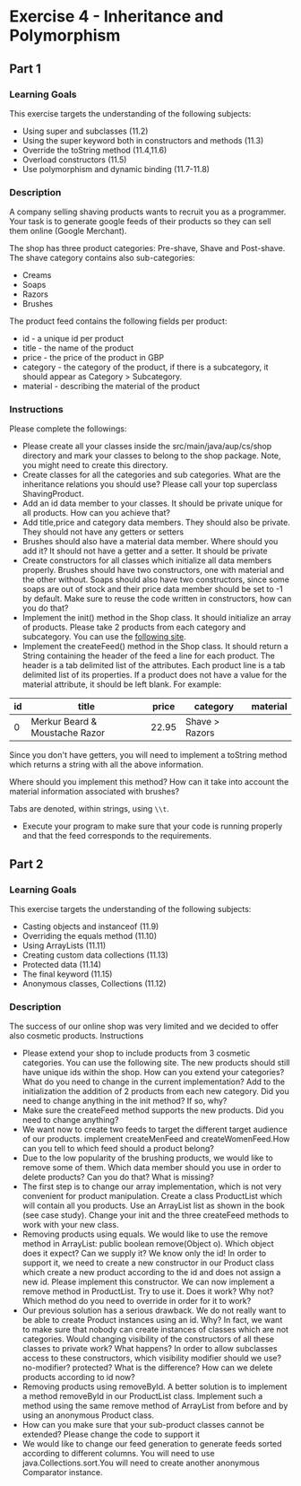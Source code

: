 # Exercise 4 - Inheritance and Polymorphism

## Part 1

### Learning Goals

This exercise targets the understanding of the following subjects:

* Using super and subclasses (11.2)
* Using the super keyword both in constructors and methods (11.3)
* Override the toString method (11.4,11.6)
* Overload constructors (11.5)
* Use polymorphism and dynamic binding (11.7-11.8)

### Description

A company selling shaving products wants to recruit you as a programmer. Your task is to generate google feeds of their products so they can sell them online (Google Merchant).

The shop has three product categories: Pre-shave, Shave and Post-shave. The shave category contains also sub-categories:

* Creams
* Soaps
* Razors
* Brushes

The product feed contains the following fields per product:

* id - a unique id per product
* title - the name of the product
* price - the price of the product in GBP
* category - the category of the product, if there is a subcategory, it should appear as Category > Subcategory.
* material - describing the material of the product

### Instructions

Please complete the followings:

* Please create all your classes inside the src/main/java/aup/cs/shop directory and mark your classes to belong to the shop package. Note, you might need to create this directory.
* Create classes for all the categories and sub categories. What are the inheritance relations you should use? Please call your top superclass ShavingProduct.
* Add an id data member to your classes. It should be private unique for all products. How can you achieve that?
* Add title,price and category data members. They should also be private. They should not have any getters or setters
* Brushes should also have a material data member. Where should you add it? It should not have a getter and a setter. It should be private
* Create constructors for all classes which initialize all data members properly. Brushes should have two constructors, one with material and the other without. Soaps should also have two constructors, since some soaps are out of stock and their price data member should be set to -1 by default. Make sure to reuse the code written in constructors, how can you do that?
* Implement the init() method in the Shop class. It should initialize an array of products. Please take 2 products from each category and subcategory. You can use the [following site](https://theartofshaving.com/products/shaving-products).
* Implement the createFeed() method in the Shop class. It should return a String containing the header of the feed a line for each product. The header is a tab delimited list of the attributes. Each product line is a tab delimited list of its properties. If a product does not have a value for the material attribute, it should be left blank. For example:


| id |  title | price |   category |   material |
| ----- | ----- | ----| ---- | ---- |
| 0  |  Merkur Beard & Moustache Razor | 22.95 | Shave > Razors | |

Since you don't have getters, you will need to implement a toString method which returns a string with all the above information.

Where should you implement this method? How can it take into account the material information associated with brushes?

Tabs are denoted, within strings, using `\\t`.

* Execute your program to make sure that your code is running properly and that the feed corresponds to the requirements.

## Part 2

### Learning Goals

This exercise targets the understanding of the following subjects:

* Casting objects and instanceof (11.9)
* Overriding the equals method (11.10)
* Using ArrayLists (11.11)
* Creating custom data collections (11.13)
* Protected data (11.14)
* The final keyword (11.15)
* Anonymous classes, Collections (11.12)

### Description

The success of our online shop was very limited and we decided to offer also cosmetic products.
Instructions

* Please extend your shop to include products from 3 cosmetic categories. You can use the following site. The new products should still have unique ids within the shop. How can you extend your categories? What do you need to change in the current implementation? Add to the initialization the addition of 2 products from each new category. Did you need to change anything in the init method? If so, why?
* Make sure the createFeed method supports the new products. Did you need to change anything?
* We want now to create two feeds to target the different target audience of our products. implement createMenFeed and createWomenFeed.How can you tell to which feed should a product belong?
* Due to the low popularity of the brushing products, we would like to remove some of them. Which data member should you use in order to delete products? Can you do that? What is missing?
* The first step is to change our array implementation, which is not very convenient for product manipulation. Create a class ProductList which will contain all you products. Use an ArrayList list as shown in the book (see case study). Change your init and the three createFeed methods to work with your new class.
* Removing products using equals. We would like to use the remove method in ArrayList: public boolean remove(Object o). Which object does it expect? Can we supply it? We know only the id! In order to support it, we need to create a new constructor in our Product class which create a new product according to the id and does not assign a new id. Please implement this constructor. We can now implement a remove method in ProductList. Try to use it. Does it work? Why not? Which method do you need to override in order for it to work?
* Our previous solution has a serious drawback. We do not really want to be able to create Product instances using an id. Why? In fact, we want to make sure that nobody can create instances of classes which are not categories. Would changing visibility of the constructors of all these classes to private work? What happens? In order to allow subclasses access to these constructors, which visibility modifier should we use? no-modifier? protected? What is the difference? How can we delete products according to id now?
* Removing products using removeById. A better solution is to implement a method removeById in our ProductList class. Implement such a method using the same remove method of ArrayList from before and by using an anonymous Product class.
* How can you make sure that your sub-product classes cannot be extended? Please change the code to support it
* We would like to change our feed generation to generate feeds sorted according to different columns. You will need to use java.Collections.sort.You will need to create another anonymous Comparator instance.
